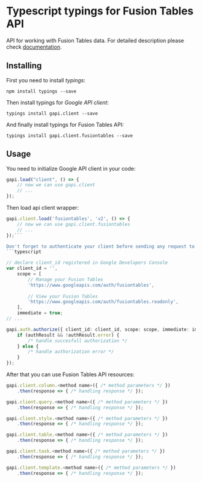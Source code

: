 # Typescript typings for Fusion Tables API
API for working with Fusion Tables data.
For detailed description please check [documentation](https://developers.google.com/fusiontables).

## Installing

First you need to install *typings*:
```
npm install typings --save 
```

Then install typings for *Google API client*:
```
typings install gapi.client --save 
```

And finally install typings for Fusion Tables API:
```
typings install gapi.client.fusiontables --save 
```

## Usage

You need to initialize Google API client in your code:
```typescript
gapi.load("client", () => { 
    // now we can use gapi.client
    // ... 
});
```

Then load api client wrapper:
```typescript
gapi.client.load('fusiontables', 'v2', () => {
    // now we can use gapi.client.fusiontables
    // ... 
});```

Don't forget to authenticate your client before sending any request to resources:
```typescript

// declare client_id registered in Google Developers Console
var client_id = '',
    scope = [     
        // Manage your Fusion Tables
        'https://www.googleapis.com/auth/fusiontables',
    
        // View your Fusion Tables
        'https://www.googleapis.com/auth/fusiontables.readonly',
    ],
    immediate = true;
// ...

gapi.auth.authorize({ client_id: client_id, scope: scope, immediate: immediate }, authResult => {
    if (authResult && !authResult.error) {
        /* handle succesfull authorization */
    } else {
        /* handle authorization error */
    }
});            
```

After that you can use Fusion Tables API resources:

```typescript
gapi.client.column.<method name>({ /* method parameters */ })
    .then(response => { /* handling response */ });

gapi.client.query.<method name>({ /* method parameters */ })
    .then(response => { /* handling response */ });

gapi.client.style.<method name>({ /* method parameters */ })
    .then(response => { /* handling response */ });

gapi.client.table.<method name>({ /* method parameters */ })
    .then(response => { /* handling response */ });

gapi.client.task.<method name>({ /* method parameters */ })
    .then(response => { /* handling response */ });

gapi.client.template.<method name>({ /* method parameters */ })
    .then(response => { /* handling response */ });
```